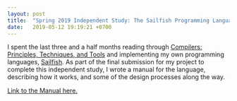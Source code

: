 ```yaml
---
layout: post
title:  "Spring 2019 Independent Study: The Sailfish Programming Language"
date:   2019-05-12 19:19:21 +0700
---
```


I spent the last three and a half months reading through [Compilers: Principles, Techniques, and Tools](https://www.google.com/url?sa=t&rct=j&q=&esrc=s&source=web&cd=4&ved=2ahUKEwii-u6fp43kAhW4FTQIHbsGB0MQFjADegQIABAB&url=https%3A%2F%2Fen.wikipedia.org%2Fwiki%2FCompilers%3A_Principles%2C_Techniques%2C_and_Tools&usg=AOvVaw3164Na6eLEcEJLdOc1a1f4) and implementing my own programming languages, [Sailfish](https://github.com/sailfish-lang). As part of the final submission for my project to complete this independent study, I wrote a manual for the language, describing how it works, and some of the design processes along the way.

[Link to the Manual here.](https://github.com/sailfish-lang/sailfishc/blob/master/Sailfish.pdf)